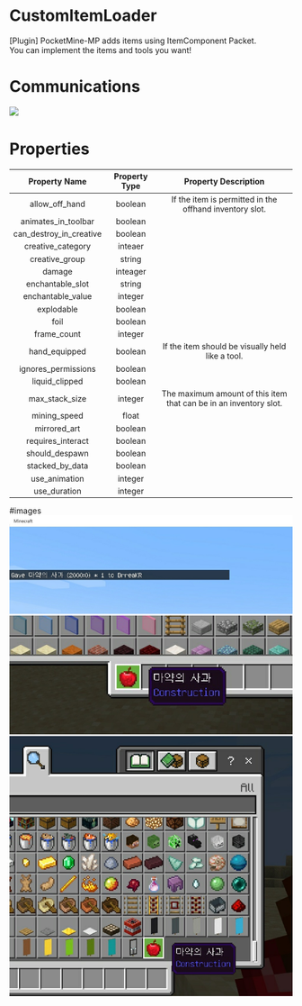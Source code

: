 # CustomItemLoader
[Plugin] PocketMine-MP adds items using ItemComponent Packet.
<br>
You can implement the items and tools you want!

# Communications
![](https://img.shields.io/badge/Communication-Discord-blue)

# Properties
|     Property Name     |     Property Type     |                         Property Description                     |
|:---------------------:|:---------------------:|:-----------------------------------------------------------------:|
|     allow_off_hand    |        boolean        |      If the item is permitted in the offhand inventory slot.      |
|  animates_in_toolbar  |        boolean        |                                                                   |
| can_destroy_in_creative	|      boolean        |                                                                   |
|    creative_category  |        inteaer        |                                                                   |
|    creative_group     |        string         |                                                                   |
|       damage          |        inteager       |                                                                   |
|    enchantable_slot   |        string         |                                                                   |
|    enchantable_value  |        integer        |                                                                   |
|       explodable      |        boolean        |                                                                   |
|          foil         |        boolean        |                                                                   |
|      frame_count      |        integer        |                                                                   |
|     hand_equipped     |        boolean        |          If the item should be visually held like a tool.         |
|  ignores_permissions  |        boolean        |                                                                   |
|     liquid_clipped    |        boolean        |                                                                   |
|     max_stack_size    |        integer        | The maximum amount of this item that can be in an inventory slot. |
|      mining_speed     |         float         |                                                                   |
|      mirrored_art     |        boolean        |                                                                   |
|    requires_interact  |        boolean        |                                                                   |
|     should_despawn    |        boolean        |                                                                   |
|     stacked_by_data   |        boolean        |                                                                   |
|      use_animation    |        integer        |                                                                   |
|      use_duration     |        integer        |                                                                   |

#images
![](./images/image1.jpg)
![](./images/image2.jpg)
![](./images/image3.jpg)

